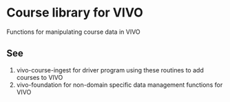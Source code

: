 # Course library for VIVO

Functions for manipulating course data in VIVO

## See 

1. vivo-course-ingest for driver program using these routines to add courses to VIVO
1. vivo-foundation for non-domain specific data management functions for VIVO
